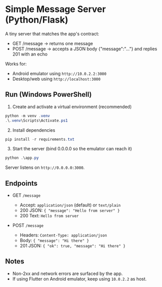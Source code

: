 # Simple Message Server (Python/Flask)

A tiny server that matches the app's contract:
- GET /message → returns one message
- POST /message → accepts a JSON body {"message":"..."} and replies 201 with an echo

Works for:
- Android emulator using `http://10.0.2.2:3000`
- Desktop/web using `http://localhost:3000`

## Run (Windows PowerShell)

1) Create and activate a virtual environment (recommended)

```powershell
python -m venv .venv
.\.venv\Scripts\Activate.ps1
```

2) Install dependencies

```powershell
pip install -r requirements.txt
```

3) Start the server (bind 0.0.0.0 so the emulator can reach it)

```powershell
python .\app.py
```

Server listens on `http://0.0.0.0:3000`.

## Endpoints

- GET `/message`
  - Accept: `application/json` (default) or `text/plain`
  - 200 JSON: `{ "message": "Hello from server" }`
  - 200 Text: `Hello from server`

- POST `/message`
  - Headers: `Content-Type: application/json`
  - Body: `{ "message": "Hi there" }`
  - 201 JSON: `{ "ok": true, "message": "Hi there" }`

## Notes
- Non-2xx and network errors are surfaced by the app.
- If using Flutter on Android emulator, keep using `10.0.2.2` as host.
